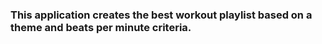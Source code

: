 ### This application creates the best workout playlist based on a theme and beats per minute criteria.